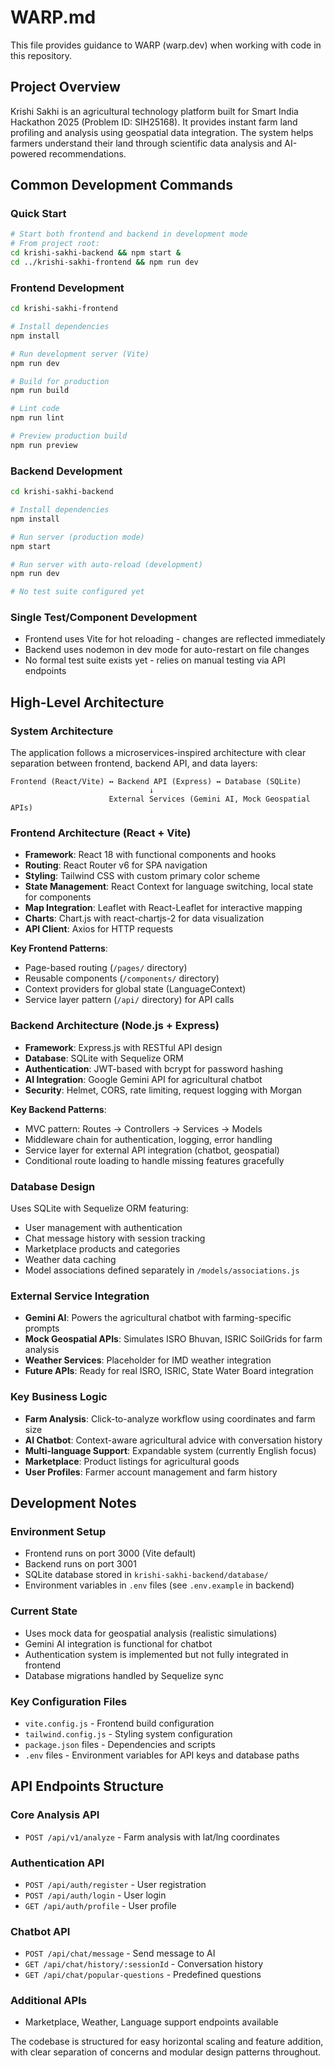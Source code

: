 # WARP.md

This file provides guidance to WARP (warp.dev) when working with code in this repository.

## Project Overview

Krishi Sakhi is an agricultural technology platform built for Smart India Hackathon 2025 (Problem ID: SIH25168). It provides instant farm land profiling and analysis using geospatial data integration. The system helps farmers understand their land through scientific data analysis and AI-powered recommendations.

## Common Development Commands

### Quick Start
```bash
# Start both frontend and backend in development mode
# From project root:
cd krishi-sakhi-backend && npm start &
cd ../krishi-sakhi-frontend && npm run dev
```

### Frontend Development
```bash
cd krishi-sakhi-frontend

# Install dependencies
npm install

# Run development server (Vite)
npm run dev

# Build for production  
npm run build

# Lint code
npm run lint

# Preview production build
npm run preview
```

### Backend Development  
```bash
cd krishi-sakhi-backend

# Install dependencies
npm install

# Run server (production mode)
npm start

# Run server with auto-reload (development)
npm run dev

# No test suite configured yet
```

### Single Test/Component Development
- Frontend uses Vite for hot reloading - changes are reflected immediately
- Backend uses nodemon in dev mode for auto-restart on file changes
- No formal test suite exists yet - relies on manual testing via API endpoints

## High-Level Architecture

### System Architecture
The application follows a microservices-inspired architecture with clear separation between frontend, backend API, and data layers:

```
Frontend (React/Vite) ↔ Backend API (Express) ↔ Database (SQLite) 
                               ↓
                      External Services (Gemini AI, Mock Geospatial APIs)
```

### Frontend Architecture (React + Vite)
- **Framework**: React 18 with functional components and hooks
- **Routing**: React Router v6 for SPA navigation
- **Styling**: Tailwind CSS with custom primary color scheme
- **State Management**: React Context for language switching, local state for components
- **Map Integration**: Leaflet with React-Leaflet for interactive mapping
- **Charts**: Chart.js with react-chartjs-2 for data visualization
- **API Client**: Axios for HTTP requests

**Key Frontend Patterns**:
- Page-based routing (`/pages/` directory)
- Reusable components (`/components/` directory) 
- Context providers for global state (LanguageContext)
- Service layer pattern (`/api/` directory) for API calls

### Backend Architecture (Node.js + Express)
- **Framework**: Express.js with RESTful API design
- **Database**: SQLite with Sequelize ORM
- **Authentication**: JWT-based with bcrypt for password hashing
- **AI Integration**: Google Gemini API for agricultural chatbot
- **Security**: Helmet, CORS, rate limiting, request logging with Morgan

**Key Backend Patterns**:
- MVC pattern: Routes → Controllers → Services → Models
- Middleware chain for authentication, logging, error handling
- Service layer for external API integration (chatbot, geospatial)
- Conditional route loading to handle missing features gracefully

### Database Design
Uses SQLite with Sequelize ORM featuring:
- User management with authentication
- Chat message history with session tracking
- Marketplace products and categories
- Weather data caching
- Model associations defined separately in `/models/associations.js`

### External Service Integration
- **Gemini AI**: Powers the agricultural chatbot with farming-specific prompts
- **Mock Geospatial APIs**: Simulates ISRO Bhuvan, ISRIC SoilGrids for farm analysis
- **Weather Services**: Placeholder for IMD weather integration
- **Future APIs**: Ready for real ISRO, ISRIC, State Water Board integration

### Key Business Logic
- **Farm Analysis**: Click-to-analyze workflow using coordinates and farm size
- **AI Chatbot**: Context-aware agricultural advice with conversation history
- **Multi-language Support**: Expandable system (currently English focus)
- **Marketplace**: Product listings for agricultural goods
- **User Profiles**: Farmer account management and farm history

## Development Notes

### Environment Setup
- Frontend runs on port 3000 (Vite default)
- Backend runs on port 3001
- SQLite database stored in `krishi-sakhi-backend/database/`
- Environment variables in `.env` files (see `.env.example` in backend)

### Current State
- Uses mock data for geospatial analysis (realistic simulations)
- Gemini AI integration is functional for chatbot
- Authentication system is implemented but not fully integrated in frontend
- Database migrations handled by Sequelize sync

### Key Configuration Files
- `vite.config.js` - Frontend build configuration
- `tailwind.config.js` - Styling system configuration  
- `package.json` files - Dependencies and scripts
- `.env` files - Environment variables for API keys and database paths

## API Endpoints Structure

### Core Analysis API
- `POST /api/v1/analyze` - Farm analysis with lat/lng coordinates

### Authentication API
- `POST /api/auth/register` - User registration
- `POST /api/auth/login` - User login  
- `GET /api/auth/profile` - User profile

### Chatbot API
- `POST /api/chat/message` - Send message to AI
- `GET /api/chat/history/:sessionId` - Conversation history
- `GET /api/chat/popular-questions` - Predefined questions

### Additional APIs
- Marketplace, Weather, Language support endpoints available

The codebase is structured for easy horizontal scaling and feature addition, with clear separation of concerns and modular design patterns throughout.